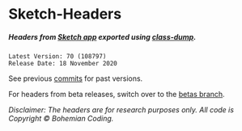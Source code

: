 # Sketch-Headers

##### Headers from [Sketch app](http://www.sketch.com) exported using [class-dump](http://stevenygard.com/projects/class-dump/).

```
Latest Version: 70 (108797)
Release Date: 18 November 2020
```

See previous [commits](https://github.com/abynim/sketch-headers/commits/master) for past versions.

For headers from beta releases, switch over to the [betas branch](https://github.com/abynim/sketch-headers/tree/betas).

*Disclaimer: The headers are for research purposes only. All code is Copyright © Bohemian Coding.*

